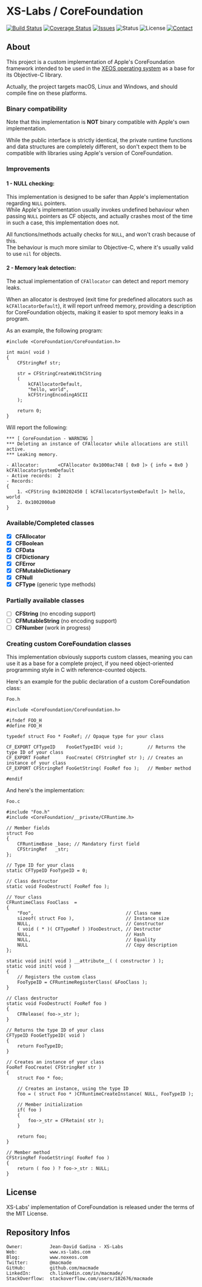 XS-Labs / CoreFoundation
========================

[![Build Status](https://img.shields.io/travis/macmade/CoreFoundation.svg?branch=master&style=flat)](https://travis-ci.org/macmade/CoreFoundation)
[![Coverage Status](https://img.shields.io/coveralls/macmade/CoreFoundation.svg?branch=master&style=flat)](https://coveralls.io/r/macmade/CoreFoundation?branch=master)
[![Issues](http://img.shields.io/github/issues/macmade/CoreFoundation.svg?style=flat)](https://github.com/macmade/CoreFoundation/issues)
![Status](https://img.shields.io/badge/status-prototype-orange.svg?style=flat)
![License](https://img.shields.io/badge/license-mit-brightgreen.svg?style=flat)
[![Contact](https://img.shields.io/badge/contact-@macmade-blue.svg?style=flat)](https://twitter.com/macmade)

About
-----

This project is a custom implementation of Apple's CoreFoundation framework intended to be used in the [XEOS operating system](http://www.xs-labs.com/en/projects/xeos/) as a base for its Objective-C library.

Actually, the project targets macOS, Linux and Windows, and should compile fine on these platforms.

### Binary compatibility

Note that this implementation is **NOT** binary compatible with Apple's own implementation.

While the public interface is strictly identical, the private runtime functions and data structures are completely different, so don't expect them to be compatible with libraries using Apple's version of CoreFoundation.

### Improvements

#### 1 - NULL checking:

This implementation is designed to be safer than Apple's implementation regarding `NULL` pointers.  
While Apple's implementation usually invokes undefined behaviour when passing `NULL` pointers as CF objects, and actually crashes most of the time in such a case, this implementation does not.

All functions/methods actually checks for `NULL`, and won't crash because of this.  
The behaviour is much more similar to Objective-C, where it's usually valid to use `nil` for objects.

#### 2 - Memory leak detection:

The actual implementation of `CFAllocator` can detect and report memory leaks.

When an allocator is destroyed (exit time for predefined allocators such as `kCFAllocatorDefault`), it will report unfreed memory, providing a description for CoreFoundation objects, making it easier to spot memory leaks in a program.

As an example, the following program:

    #include <CoreFoundation/CoreFoundation.h>
    
    int main( void )
    {
        CFStringRef str;
        
        str = CFStringCreateWithCString
        (
            kCFAllocatorDefault,
            "hello, world",
            kCFStringEncodingASCII
        );
        
        return 0;
    }
        
Will report the following:

    *** [ CoreFoundation - WARNING ]
    *** Deleting an instance of CFAllocator while allocations are still active.
    *** Leaking memory.
    
    - Allocator:       <CFAllocator 0x1000ac748 [ 0x0 ]> { info = 0x0 } kCFAllocatorSystemDefault
    - Active records:  2    
    - Records:
    {
        1. <CFString 0x100202450 [ kCFAllocatorSystemDefault ]> hello, world
        2. 0x1002000a0
    }

### Available/Completed classes

- [x] **CFAllocator**
- [x] **CFBoolean**
- [x] **CFData**
- [x] **CFDictionary**
- [x] **CFError**
- [x] **CFMutableDictionary**
- [x] **CFNull**
- [x] **CFType** (generic type methods)

### Partially available classes

- [ ] **CFString** (no encoding support)
- [ ] **CFMutableString** (no encoding support)
- [ ] **CFNumber** (work in progress)

### Creating custom CoreFoundation classes

This implementation obviously supports custom classes, meaning you can use it as a base for a complete project, if you need object-oriented programming style in C with reference-counted objects.

Here's an example for the public declaration of a custom CoreFoundation class:

`Foo.h`

    #include <CoreFoundation/CoreFoundation.h>
    
    #ifndef FOO_H
    #define FOO_H
    
    typedef struct Foo * FooRef; // Opaque type for your class
    
    CF_EXPORT CFTypeID    FooGetTypeID( void );         // Returns the type ID of your class
    CF_EXPORT FooRef      FooCreate( CFStringRef str ); // Creates an instance of your class
    CF_EXPORT CFStringRef FooGetString( FooRef foo );   // Member method
    
    #endif
    
And here's the implementation:

`Foo.c`

    #include "Foo.h"
    #include <CoreFoundation/__private/CFRuntime.h>
    
    // Member fields
    struct Foo
    {
        CFRuntimeBase _base; // Mandatory first field
        CFStringRef   _str;
    };
    
    // Type ID for your class
    static CFTypeID FooTypeID = 0;
    
    // Class destructor
    static void FooDestruct( FooRef foo );
    
    // Your class
    CFRuntimeClass FooClass  =
    {
        "Foo",                                  // Class name
        sizeof( struct Foo ),                   // Instance size
        NULL,                                   // Constructor
        ( void ( * )( CFTypeRef ) )FooDestruct, // Destructor
        NULL,                                   // Hash
        NULL,                                   // Equality
        NULL                                    // Copy description
    };
    
    static void init( void ) __attribute__( ( constructor ) );
    static void init( void )
    {
        // Registers the custom class
        FooTypeID = CFRuntimeRegisterClass( &FooClass );
    }
    
    // Class destructor
    static void FooDestruct( FooRef foo )
    {
        CFRelease( foo->_str );
    }
    
    // Returns the type ID of your class
    CFTypeID FooGetTypeID( void )
    {
        return FooTypeID;
    }
    
    // Creates an instance of your class
    FooRef FooCreate( CFStringRef str )
    {
        struct Foo * foo;
        
        // Creates an instance, using the type ID
        foo = ( struct Foo * )CFRuntimeCreateInstance( NULL, FooTypeID );
        
        // Member initialization
        if( foo )
        {
            foo->_str = CFRetain( str );
        }
        
        return foo;
    }
    
    // Member method
    CFStringRef FooGetString( FooRef foo )
    {
        return ( foo ) ? foo->_str : NULL;
    }
    
License
-------

XS-Labs' implementation of CoreFoundation is released under the terms of the MIT License.

Repository Infos
----------------

    Owner:			Jean-David Gadina - XS-Labs
    Web:			www.xs-labs.com
    Blog:			www.noxeos.com
    Twitter:		@macmade
    GitHub:			github.com/macmade
    LinkedIn:		ch.linkedin.com/in/macmade/
    StackOverflow:	stackoverflow.com/users/182676/macmade
